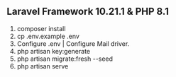 Laravel Framework 10.21.1 & PHP 8.1
-----

1. composer install
2. cp .env.example .env
3. Configure .env | Configure Mail driver.
4. php artisan key:generate
5. php artisan migrate:fresh --seed
6. php artisan serve
